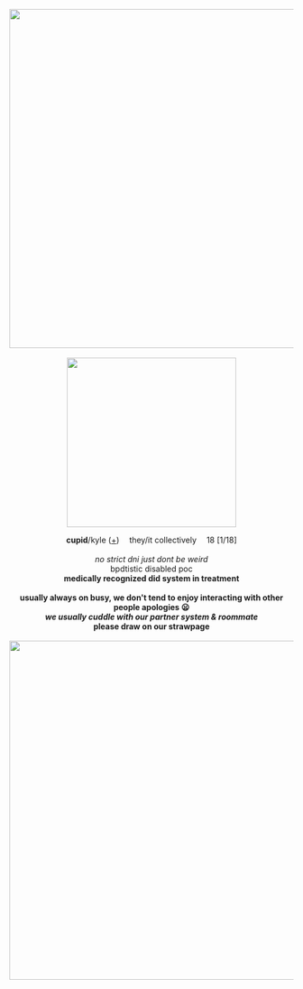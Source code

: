 <p align="center">
  <img src="https://file.garden/Zj8MKPoh-G9Y8EJE/borders/mine/sdivred1.png" width="600px">
  <br><br> <img src="https://64.media.tumblr.com/b22663e9303c3c240220acf3f13c5ed2/d4bbd40d204dba2e-ed/s2048x3072/d668e398f64df1b238ba61293609448997445c4c.pnj" width="300px">
</p>


</p>
<p align="center">
  <b>cupid</b>/kyle (<a href="https://pronouns.cc/@irlcupid">+</a>) <img src="https://i.postimg.cc/76GFHx9N/IMG-4962.gif" width="10px"> they/it collectively <img src="https://i.postimg.cc/76GFHx9N/IMG-4962.gif" width="10px"> 18 [1/18]
  <br><br>
<i>no strict dni just dont be weird</i>
<br>bpdtistic disabled poc
<br><b>medically recognized did system in treatment
<br><br>
usually always on busy, we don't tend to enjoy interacting with other people apologies 😦
<br> <i>we usually cuddle with our partner system & roommate</i>
<br> <b>please draw on our strawpage</b>
<br>
<br> <img src="https://file.garden/Zj8MKPoh-G9Y8EJE/borders/mine/sdivred1.png" width="600px">
</p>
